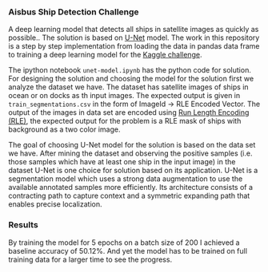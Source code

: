 ### Aisbus Ship Detection Challenge

A deep learning model that detects all ships in satellite images as quickly as possible.. The solution is based on [U-Net](https://arxiv.org/abs/1505.04597) model. The work in this repository is a step by step implementation from loading the data in pandas data frame to training a deep learning model for the [Kaggle challenge](https://www.kaggle.com/c/airbus-ship-detection).

The ipython notebook `unet-model.ipynb` has the python code for solution. For designing the solution and choosing the model for the solution first we analyze the dataset we have. The dataset has satellite images of ships in ocean or on docks as th input images. The expected output is given in `train_segmentations.csv` in the form of ImageId -> RLE Encoded Vector. The output of the images in data set are encoded using [Run Length Encoding (RLE)](https://en.wikipedia.org/wiki/Run-length_encoding), the expected output for the problem is a RLE mask of ships with background as a two color image.

The goal of choosing U-Net model for the solution is based on the data set we have. After mining the dataset and observing the positive samples (i.e. those samples which have at least one ship in the input image) in the dataset U-Net is one choice for solution based on its application. U-Net is a segmentation model which uses a strong data augmentation to use the available annotated samples more efficiently. Its architecture consists of a contracting path to capture context and a symmetric expanding path that enables precise localization. 

### Results

By training the model for 5 epochs on a batch size of 200 I achieved a baseline accuracy of 50.12%. And yet the model has to be trained on full training data for a larger time to see the progress.
